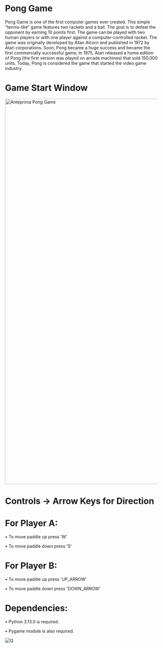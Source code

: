 # Pong Game
Pong Game is one of the first computer games ever created.
This simple “tennis-like” game features two rackets and a ball.
The goal is to defeat the opponent by earning 10 points first.
The game can be played with two human players or with one player against a computer-controlled racket.
The game was originally developed by Allan Alcorn and published in 1972 by Atari corporations.
Soon, Pong became a huge success and became the first commercially successful game;
In 1975, Atari released a home edition of Pong (the first version was played on arcade machines) that sold 150,000 units.
Today, Pong is considered the game that started the video game industry.

# Game Start Window

<img width="1270" alt="Anteprima Pong Game" src="https://github.com/user-attachments/assets/cb092e73-a377-4f4f-83de-c30e137785b3">

# Controls -> Arrow Keys for Direction

# For Player A:

• To move paddle up press 'W'

• To move paddle down press 'S'

# For Player B:

• To move paddle up press 'UP_ARROW'

• To move paddle down press 'DOWN_ARROW'

# Dependencies:
• Python 3.13.0 is required.

• Pygame module is also required.

![Q](https://github.com/user-attachments/assets/4c87cef2-8299-4ef9-8ff3-a84e36725d18)
